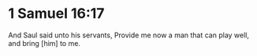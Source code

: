 # 1 Samuel 16:17

And Saul said unto his servants, Provide me now a man that can play well, and bring [him] to me.